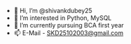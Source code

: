- 👋 Hi, I’m @shivankdubey25
- 👀 I’m interested in Python, MySQL
- 🌱 I’m currently pursuing BCA first year
- 📫 E-Mail - SKD25102003@gmail.com

<!---
shivankdubey25/shivankdubey25 is a ✨ special ✨ repository because its `README.md` (this file) appears on your GitHub profile.
You can click the Preview link to take a look at your changes.
--->
